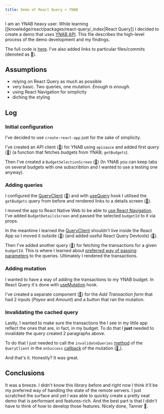 ```yaml
---
title: Demo of React Query + YNAB
---
```


I am an YNAB heavy user. While learning [[knowledge/react/packages/react-query/_index|React Query]] I decided to create a demo that uses [YNAB API](https://api.youneedabudget.com/v1). This file describes the high-level process of the demo development and my findings.

The full code is [here](https://github.com/kkoscielniak/react-query-ynab). I've also added links to particular files/commits (denoted as 📄).

## Assumptions

- relying on React Query as much as possible
- very basic. Two queries, one mutation. _Enough is enough_.
- using React Navigation for simplicity
- diching the styling

## Log

### Initial configuration

I've decided to use `create-react-app` just for the sake of simplicity.

I've created an API client ([📄](https://github.com/kkoscielniak/react-query-ynab/blob/main/src/queries/apiclient.js)) for YNAB using `apisauce` and added first _query_ ([📄](https://github.com/kkoscielniak/react-query-ynab/blob/main/src/queries/budgets.js)) (a function that fetches budgets from YNAB; `getBudgets`).

Then I've created a `BudgetSelectionScreen` ([📄](https://github.com/kkoscielniak/react-query-ynab/blob/main/src/screens/budgetselectionscreen.js)) (In YNAB you can keep tabs on several budgets with one subscribtion and I wanted to use a testing one anyway).

### Adding queries

I configured the [QueryClient](/knowledge/react/packages/react-query/queryclient.md) ([📄](https://github.com/kkoscielniak/react-query-ynab/blob/main/src/app.js)) and with [useQuery](/knowledge/react/packages/react-query/usequery.md) hook I utilised the `getBudgets` query from before and rendered links to a details screen ([📄](https://github.com/kkoscielniak/react-query-ynab/blob/main/src/app.js)).

I moved the app to React Native Web to be able to [use React Navigation](https://reactnavigation.org/docs/web-support/). I've added `BudgetDetailsScreen` and passed the selected `budgetId` to it via props.

In the meantime I learned the [QueryClient](/knowledge/react/packages/react-query/queryclient.md) shouldn't live inside the React App so I moved it outside ([📄](https://github.com/kkoscielniak/react-query-ynab/commit/451565cc19bf76038d67c7ff0d320b618097e804)) (and added useful React Query Devtools) ([📄](https://react-query.tanstack.com/devtools)).

Then I've added another query ([📄](https://github.com/kkoscielniak/react-query-ynab/blob/22b20426777db5f58d3f0a723deaafc881494524/src/queries/transactions.js)) for fetching the transactions for a given `budgetId`. This is where I learned about [preferred way of passing parameters](/knowledge/react/packages/react-query/usequery.md#example%20with%20passing%20the%20parameters) to the queries. Ultimately I rendered the transactions.

### Adding mutation

I wanted to have a way of adding the transactions to my YNAB budget. In React Query it's done with [useMutation](/knowledge/react/packages/react-query/usemutation.md) hook.

I've created a separate component ([📄](https://github.com/kkoscielniak/react-query-ynab/blob/main/src/components/addtransaction.js)) for the _Add Transaction form_ that had 2 inputs (_Payee_ and _Amount_) and a button that ran the mutation.

### Invalidating the cached query

Lastly, I wanted to make sure the transactions the I see in my little app reflect the ones that are, in fact, in my budget. To do that I **just** needed to invalidate the query created 2 paragraphs above.

To do that I just needed to call the `invalidateQueries` [method](/knowledge/react/packages/react-query/queryclient.md#useful%20methods|method) of the `QueryClient` in the `onSuccess` [callback](/knowledge/react/packages/react-query/usemutation.md#methods%20inside%20of%20usemutation%20options|callback) of the mutation ([📄.](https://github.com/kkoscielniak/react-query-ynab/commit/1dc7c9ebb37d2736f48c9c4bb07963aa712d5d76)).

And that's it. Honestly? It was great.

## Conclusions

It was a breeze. I didn't know this library before and right now I think it'll be my preferred way of handling the state of the remote servers. I just scratched the surface and yet I was able to quickly create a pretty neat demo that is performant and features-rich. And the best part is that I didn't have to think of how to develop those features. Nicely done, Tanner 🙌.
